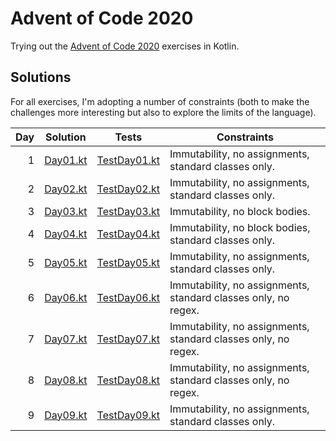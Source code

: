 # Advent of Code 2020

Trying out the [Advent of Code 2020](https://adventofcode.com) exercises in Kotlin.

## Solutions

For all exercises, I'm adopting a number of constraints (both to make the challenges more interesting but also to
explore the limits of the language).

| Day | Solution   | Tests          | Constraints                                                    |
| --: | ---------- | -------------- | -------------------------------------------------------------- |
|   1 | [Day01.kt] | [TestDay01.kt] | Immutability, no assignments, standard classes only.           |
|   2 | [Day02.kt] | [TestDay02.kt] | Immutability, no assignments, standard classes only.           |
|   3 | [Day03.kt] | [TestDay03.kt] | Immutability, no block bodies.                                 |
|   4 | [Day04.kt] | [TestDay04.kt] | Immutability, no block bodies, standard classes only.          |
|   5 | [Day05.kt] | [TestDay05.kt] | Immutability, no assignments, standard classes only.           |
|   6 | [Day06.kt] | [TestDay06.kt] | Immutability, no assignments, standard classes only, no regex. |
|   7 | [Day07.kt] | [TestDay07.kt] | Immutability, no assignments, standard classes only, no regex. |
|   8 | [Day08.kt] | [TestDay08.kt] | Immutability, no assignments, standard classes only, no regex. |
|   9 | [Day09.kt] | [TestDay09.kt] | Immutability, no assignments, standard classes only.           |

[Day01.kt]: src/main/kotlin/Day01.kt
[Day02.kt]: src/main/kotlin/Day02.kt
[Day03.kt]: src/main/kotlin/Day03.kt
[Day04.kt]: src/main/kotlin/Day04.kt
[Day05.kt]: src/main/kotlin/Day05.kt
[Day06.kt]: src/main/kotlin/Day06.kt
[Day07.kt]: src/main/kotlin/Day07.kt
[Day08.kt]: src/main/kotlin/Day08.kt
[Day09.kt]: src/main/kotlin/Day09.kt

[TestDay01.kt]: src/test/kotlin/TestDay01.kt
[TestDay02.kt]: src/test/kotlin/TestDay02.kt
[TestDay03.kt]: src/test/kotlin/TestDay03.kt
[TestDay04.kt]: src/test/kotlin/TestDay04.kt
[TestDay05.kt]: src/test/kotlin/TestDay05.kt
[TestDay06.kt]: src/test/kotlin/TestDay06.kt
[TestDay07.kt]: src/test/kotlin/TestDay07.kt
[TestDay08.kt]: src/test/kotlin/TestDay08.kt
[TestDay09.kt]: src/test/kotlin/TestDay09.kt